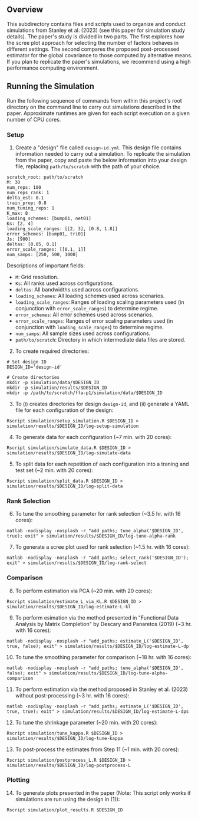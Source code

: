 ## Overview

This subdirectory contains files and scripts used to organize and conduct simulations from Stanley et al. (2023) (see this paper for simulation study details). The paper's study is divided in two parts. The first explores how the scree plot approach for selecting the number of factors behaves in different settings. The second compares the proposed post-processed estimator for the global covariance to those computed by alternative means. If you plan to replicate the paper's simulations, we recommend using a high performance computing environment. 


## Running the Simulation

Run the following sequence of commands from within this project's root directory on the command line to carry out simulations described in the paper. Approximate runtimes are given for each script execution on a given number of CPU cores. 


### Setup

1. Create a "design" file called `design-id.yml`. This design file contains information needed to carry out a simulation. To replicate the simulation from the paper, copy and paste the below information into your design file, replacing `path/to/scratch` with the path of your choice.  

```
scratch_root: path/to/scratch
M: 30
num_reps: 100
num_reps_rank: 1
delta_est: 0.1
train_prop: 0.8
num_tuning_reps: 1
K_max: 8
loading_schemes: [bump01, net01]
Ks: [2, 4]
loading_scale_ranges: [[2, 3], [0.8, 1.8]]
error_schemes: [bump01, tri01]
Js: [900]
deltas: [0.05, 0.1]
error_scale_ranges: [[0.1, 1]]
num_samps: [250, 500, 1000]
```

Descriptions of important fields: 

- `M`: Grid resolution. 
- `Ks`: All ranks used across configurations.
- `deltas`: All bandwidths used across configurations.
- `loading_schemes`: All loading schemes used across scenarios.
- `loading_scale_ranges`: Ranges of loading scaling parameters used (in conjunction with `error_scale_ranges`) to determine regime. 
- `error_schemes`: All error schemes used across scenarios. 
- `error_scale_ranges`: Ranges of error scaling parameters used (in conjunction with `loading_scale_ranges`) to determine regime. 
- `num_samps`: All sample sizes used across configurations.
- `path/to/scratch`: Directory in which intermediate data files are stored. 


2. To create required directories:

```
# Set design ID
DESIGN_ID='design-id'

# Create directories
mkdir -p simulation/data/$DESIGN_ID
mkdir -p simulation/results/$DESIGN_ID
mkdir -p /path/to/scratch/ffa-p1/simulation/data/$DESIGN_ID
```


3. To (i) creates directories for design `design-id`, and (ii) generate a YAML file for each configuration of the design:

```
Rscript simulation/setup_simulation.R $DESIGN_ID > simulation/results/$DESIGN_ID/log-setup-simulation
```

4. To generate data for each configuration (~7 min. with 20 cores):

```
Rscript simulation/simulate_data.R $DESIGN_ID > simulation/results/$DESIGN_ID/log-simulate-data
```


5. To split data for each repetition of each configuration into a traning and test set (~2 min. with 20 cores):

```
Rscript simulation/split_data.R $DESIGN_ID > simulation/results/$DESIGN_ID/log-split-data
```


### Rank Selection

6. To tune the smoothing parameter for rank selection (~3.5 hr. with 16 cores):

```
matlab -nodisplay -nosplash -r "add_paths; tune_alpha('$DESIGN_ID', true); exit" > simulation/results/$DESIGN_ID/log-tune-alpha-rank
```

7. To generate a scree plot used for rank selection (~1.5 hr. with 16 cores):

```
matlab -nodisplay -nosplash -r "add_paths; select_rank('$DESIGN_ID'); exit" > simulation/results/$DESIGN_ID/log-rank-select
```

### Comparison

8. To perform estimation via PCA (~20 min. with 20 cores): 

```
Rscript simulation/estimate_L_via_KL.R $DESIGN_ID > simulation/results/$DESIGN_ID/log-estimate-L-kl
```

9. To perform esimation via the method presented in "Functional Data Analysis by Matrix Completion" by Descary and Panaretos (2019) (~3 hr. with 16 cores):

```
matlab -nodisplay -nosplash -r "add_paths; estimate_L('$DESIGN_ID', true, false); exit" > simulation/results/$DESIGN_ID/log-estimate-L-dp
```

10. To tune the smoothing parameter for comparison (~18 hr. with 16 cores): 

```
matlab -nodisplay -nosplash -r "add_paths; tune_alpha('$DESIGN_ID', false); exit" > simulation/results/$DESIGN_ID/log-tune-alpha-comparison
```

11. To perform estimation via the method proposed in Stanley et al. (2023) without post-processing (~3 hr. with 16 cores): 

```
matlab -nodisplay -nosplash -r "add_paths; estimate_L('$DESIGN_ID', true, true); exit" > simulation/results/$DESIGN_ID/log-estimate-L-dps
```

12. To tune the shrinkage parameter (~20 min. with 20 cores):

```
Rscript simulation/tune_kappa.R $DESIGN_ID > simulation/results/$DESIGN_ID/log-tune-kappa
```

13. To post-process the estimates from Step 11 (~1 min. with 20 cores): 

```
Rscript simulation/postprocess_L.R $DESIGN_ID > simulation/results/$DESIGN_ID/log-postprocess-L
```

### Plotting

14. To generate plots presented in the paper (Note: This script only works if simulations are run using the design in (1)):

```
Rscript simulation/plot_results.R $DESIGN_ID
```




